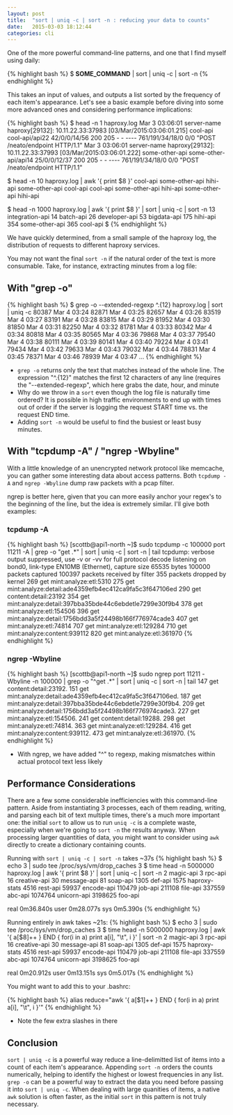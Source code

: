 ```yaml
---
layout: post
title:  "sort | uniq -c | sort -n : reducing your data to counts"
date:   2015-03-03 18:12:44
categories: cli
---
```

One of the more powerful command-line patterns, and one that I find myself using daily:

{% highlight bash %}
$ __SOME_COMMAND__ | sort | uniq -c | sort -n
{% endhighlight %}

This takes an input of values, and outputs a list sorted by the frequency of each item's appearance. Let's see a basic example before diving into some more advanced ones and considering performance implications:

{% highlight bash %}
$ head -n 1 haproxy.log
Mar  3 03:06:01 server-name haproxy[29132]: 10.11.22.33:37983 [03/Mar/2015:03:06:01.215] cool-api cool-api/api22 42/0/0/14/56 200 205 - - ---- 761/191/34/18/0 0/0 "POST /neato/endpoint HTTP/1.1"
Mar  3 03:06:01 server-name haproxy[29132]: 10.11.22.33:37993 [03/Mar/2015:03:06:01.222] some-other-api some-other-api/api14 25/0/0/12/37 200 205 - - ---- 761/191/34/18/0 0/0 "POST /neato/endpoint HTTP/1.1"

$ head -n 10 haproxy.log  | awk '{ print $8 }'
cool-api
some-other-api
hihi-api
some-other-api
cool-api
cool-api
some-other-api
hihi-api
some-other-api
hihi-api

$ head -n 1000 haproxy.log  | awk '{ print $8 }' | sort | uniq -c | sort -n
     13 integration-api
     14 batch-api
     26 developer-api
     53 bigdata-api
    175 hihi-api
    354 some-other-api
    365 cool-api
$
{% endhighlight %}

We have quickly determined, from a small sample of the haproxy log, the distribution of requests to different haproxy services.

You may not want the final `sort -n` if the natural order of the text is more consumable. Take, for instance, extracting minutes from a log file:

With "grep -o"
--------------------------
{% highlight bash %}
$ grep -o --extended-regexp ^.{12} haproxy.log | sort | uniq -c
  80387 Mar  4 03:24
  82871 Mar  4 03:25
  82657 Mar  4 03:26
  83519 Mar  4 03:27
  83191 Mar  4 03:28
  83815 Mar  4 03:29
  81952 Mar  4 03:30
  81850 Mar  4 03:31
  82250 Mar  4 03:32
  81781 Mar  4 03:33
  80342 Mar  4 03:34
  80818 Mar  4 03:35
  80565 Mar  4 03:36
  79868 Mar  4 03:37
  79540 Mar  4 03:38
  80111 Mar  4 03:39
  80141 Mar  4 03:40
  79224 Mar  4 03:41
  79434 Mar  4 03:42
  79633 Mar  4 03:43
  79032 Mar  4 03:44
  78831 Mar  4 03:45
  78371 Mar  4 03:46
  78939 Mar  4 03:47
...
{% endhighlight %}

 - `grep -o` returns only the text that matches instead of the whole line. The expression "^.{12}" matches the first 12 characters of any line (requires the "--extended-regexp", which here grabs the date, hour, and minute
 - Why do we throw in a `sort` even though the log file is naturally time ordered? It is possible in high traffic environments to end up with times out of order if the server is logging the request START time vs. the request END time.
 - Adding `sort -n` would be useful to find the busiest or least busy minutes.

With "tcpdump -A" / "ngrep -Wbyline"
-----------------
With a little knowledge of an unencrypted network protocol like memcache, you can gather some interesting data about access patterns. Both `tcpdump -A` and `ngrep -Wbyline` dump raw packets with a pcap filter.

ngrep is better here, given that you can more easily anchor your regex's to the beginning of the line, but the idea is extremely similar. I'll give both examples:

### tcpdump -A
{% highlight bash %}
[scottb@api1-north ~]$ sudo tcpdump -c 100000 port 11211 -A  | grep -o "get .*" | sort | uniq -c | sort -n | tail
tcpdump: verbose output suppressed, use -v or -vv for full protocol decode
listening on bond0, link-type EN10MB (Ethernet), capture size 65535 bytes
100000 packets captured
100397 packets received by filter
355 packets dropped by kernel
    269 get mint:analyze:etl:5310
    275 get mint:analyze:detail:ade4359efb4ec412ca9fa5c3f647106ed
    290 get content:detail:23192
    354 get mint:analyze:detail:397bba35bde44c6ebdetle7299e30f9b4
    378 get mint:analyze:etl:154506
    396 get mint:analyze:detail:1756bdd3a5f24498b166f776974cade3
    407 get mint:analyze:etl:74814
    707 get mint:analyze:etl:129284
    710 get mint:analyze:content:939112
    820 get mint:analyze:etl:361970
{% endhighlight %}

### ngrep -Wbyline
{% highlight bash %}
[scottb@api1-north ~]$ sudo ngrep port 11211 -Wbyline -n 100000 |  grep -o "^get .*" | sort | uniq -c | sort -n | tail
    147 get content:detail:23192.
    151 get mint:analyze:detail:ade4359efb4ec412ca9fa5c3f647106ed.
    187 get mint:analyze:detail:397bba35bde44c6ebdetle7299e30f9b4.
    209 get mint:analyze:detail:1756bdd3a5f24498b166f776974cade3.
    227 get mint:analyze:etl:154506.
    241 get content:detail:19288.
    298 get mint:analyze:etl:74814.
    363 get mint:analyze:etl:129284.
    416 get mint:analyze:content:939112.
    473 get mint:analyze:etl:361970.
{% endhighlight %}
- With ngrep, we have added "^" to regexp, making mismatches within actual protocol text less likely

Performance Considerations
--------------------------
There are a few some considerable inefficiencies with this command-line pattern. Aside from instantiating 3 processes, each of them reading, writing, and parsing each bit of text multiple times, there's a much more important one: the initial `sort` to allow us to run `uniq -c` is a complete waste, especially when we're going to `sort -n` the results anyway. When processing larger quantities of data, you might want to consider using `awk` directly to create a dictionary containing counts. 


Running with `sort | uniq -c | sort -n` takes ~37s
{% highlight bash %}
$ echo 3 | sudo tee /proc/sys/vm/drop_caches
3
$ time head -n 5000000 haproxy.log  | awk '{ print $8 }' | sort | uniq -c | sort -n
      2 magic-api
      3 rpc-api
     16 creative-api
     30 message-api
     81 soap-api
   1305 def-api
   1575 haproxy-stats
   4516 rest-api
  59937 encode-api
 110479 job-api
 211108 file-api
 337559 abc-api
1074764 unicorn-api
3198625 foo-api

real	0m36.840s
user	0m28.077s
sys	0m5.390s
{% endhighlight %}


Running entirely in awk takes ~21s:
{% highlight bash %}
$ echo 3 | sudo tee /proc/sys/vm/drop_caches
3
$ time head -n 5000000 haproxy.log   | awk '{ a[$8]++ } END { for(i in a) print a[i], "\t", i  }' | sort -n
2 	 magic-api
3 	 rpc-api
16 	 creative-api
30 	 message-api
81 	 soap-api
1305 	 def-api
1575 	 haproxy-stats
4516 	 rest-api
59937 	 encode-api
110479 	 job-api
211108 	 file-api
337559 	 abc-api
1074764 	 unicorn-api
3198625 	 foo-api

real	0m20.912s
user	0m13.151s
sys	0m5.017s
{% endhighlight %}

You might want to add this to your .bashrc:

{% highlight bash %}
alias reduce="awk '{ a[\$1]++ } END { for(i in a) print a[i], \"\\t\", i  }'"
{% endhighlight %}
 - Note the few extra slashes in there

Conclusion
----------
`sort | uniq -c` is a powerful way reduce a line-delimitted list of items into a count of each item's appearance. Appending `sort -n` orders the counts numerically, helping to identify the highest or lowest frequencies in any list. `grep -o` can be a powerful way to extract the data you need before passing it into `sort | uniq -c`. When dealing with large quanities of items, a native `awk` solution is often faster, as the initial `sort` in this pattern is not truly necessary.
